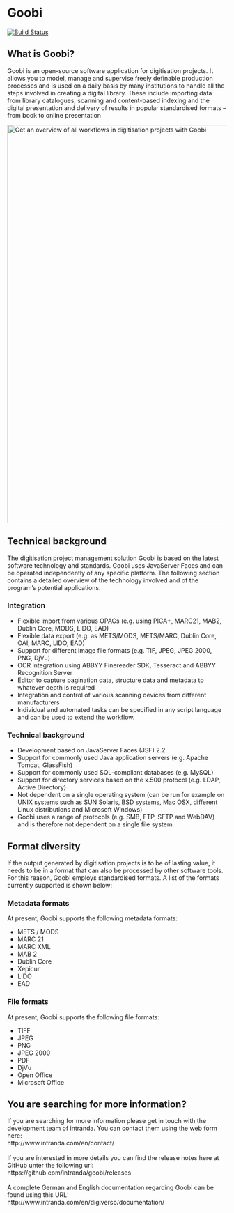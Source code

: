 # Goobi

[![Build Status](https://travis-ci.org/intranda/goobi.svg?branch=master)](https://travis-ci.org/intranda/goobi)

<h2 class="title"><span>What is Goobi?</span></h2>
<p>Goobi is an open-source software application for digitisation projects. It allows you to model, manage and supervise freely definable production processes and is used on a daily basis by many institutions to handle all the steps involved in creating a digital library. These include importing data from library catalogues, scanning and content-based indexing and the digital presentation and delivery of results in popular standardised formats &#8211; from book to online presentation</p>
<a href="http://www.intranda.com/wp-content/uploads/2015/05/goobi_history_21_processes_en.png"><img class="alignleft size-large wp-image-4169" src="http://www.intranda.com/wp-content/uploads/2015/05/960x914xgoobi_history_21_processes_en-1024x975.png.pagespeed.ic.3EPI-3eptW.png" alt="Get an overview of all workflows in digitisation projects with Goobi" width="960" height="914" srcset="http://www.intranda.com/wp-content/uploads/2015/05/goobi_history_21_processes_en-300x286.png 300w, http://www.intranda.com/wp-content/uploads/2015/05/goobi_history_21_processes_en-1024x975.png 1024w, http://www.intranda.com/wp-content/uploads/2015/05/goobi_history_21_processes_en.png 1350w" sizes="(max-width: 960px) 100vw, 960px" pagespeed_url_hash="4016300423" onload="pagespeed.CriticalImages.checkImageForCriticality(this);"/></a>
<h2 class="title"><span>Technical background</span></h2>
<p>The digitisation project management solution Goobi is based on the latest software technology and standards. Goobi uses JavaServer Faces and can be operated independently of any specific platform. The following section contains a detailed overview of the technology involved and of the program’s potential applications.</p>
<h3 class="title"><span>Integration</span></h3>
<ul>
<li>Flexible import from various OPACs (e.g. using PICA+, MARC21, MAB2, Dublin Core, MODS, LIDO, EAD)</li>
<li>Flexible data export (e.g. as METS/MODS, METS/MARC, Dublin Core, OAI, MARC, LIDO, EAD)</li>
<li>Support for different image file formats (e.g. TIF, JPEG, JPEG 2000, PNG, DjVu)</li>
<li>OCR integration using ABBYY Finereader SDK, Tesseract and ABBYY Recognition Server</li>
<li>Editor to capture pagination data, structure data and metadata to whatever depth is required</li>
<li>Integration and control of various scanning devices from different manufacturers</li>
<li>Individual and automated tasks can be specified in any script language and can be used to extend the workflow.</li>
</ul>
<h3 class="title"><span>Technical background</span></h3>
<ul>
<li>Development based on JavaServer Faces (JSF) 2.2.</li>
<li>Support for commonly used Java application servers (e.g. Apache Tomcat, GlassFish)</li>
<li>Support for commonly used SQL-compliant databases (e.g. MySQL)</li>
<li>Support for directory services based on the x.500 protocol (e.g. LDAP, Active Directory)</li>
<li>Not dependent on a single operating system (can be run for example on UNIX systems such as SUN Solaris, BSD systems, Mac OSX, different Linux distributions and Microsoft Windows)</li>
<li> Goobi uses a range of protocols (e.g. SMB, FTP, SFTP and WebDAV) and is therefore not dependent on a single file system.</li>
</ul>
<h2 class="title"><span>Format diversity</span></h2>
<p>If the output generated by digitisation projects is to be of lasting value, it needs to be in a format that can also be processed by other software tools. For this reason, Goobi employs standardised formats. A list of the formats currently supported is shown below:</p>
<h3 class="title"><span>Metadata formats</span></h3>
At present, Goobi supports the following metadata formats:</p>
<ul>
<li>METS / MODS</li>
<li>MARC 21</li>
<li>MARC XML</li>
<li>MAB 2</li>
<li>Dublin Core</li>
<li>Xepicur</li>
<li>LIDO</li>
<li>EAD</li>
</ul>
<p></p></div>
<h3 class="title"><span>File formats</span></h3>
<div class="panel" id="panel9855448752"><p>At present, Goobi supports the following file formats:</p>
<ul>
<li>TIFF</li>
<li>JPEG</li>
<li>PNG</li>
<li>JPEG 2000</li>
<li>PDF</li>
<li>DjVu</li>
<li>Open Office</li>
<li>Microsoft Office</li>
</ul>
<p></p></div></div></div>
</div>

<h2 class="title"><span>You are searching for more information?</span></h2>
If you are searching for more information please get in touch with the development team of intranda. You can contact them using the web form here: <br/>http://www.intranda.com/en/contact/
<br/><br/>
If you are interested in more details you can find the release notes here at GitHub unter the following url:<br/>
https://github.com/intranda/goobi/releases
<br/><br/>
A complete German and English documentation regarding Goobi can be found using this URL:<br/>
http://www.intranda.com/en/digiverso/documentation/
